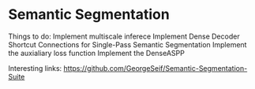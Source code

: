 # Semantic Segmentation

Things to do:
Implement multiscale inferece
Implement Dense Decoder Shortcut Connections for Single-Pass Semantic Segmentation
Implement the auxialiary loss function
Implement the DenseASPP

Interesting links: 
https://github.com/GeorgeSeif/Semantic-Segmentation-Suite
